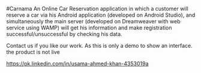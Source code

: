 #Carnama
An Online Car Reservation application in which a customer will reserve a car via his Android application (developed on Android Studio), and simultaneously the main server (developed on Dreamweaver with web service using WAMP) will get his information and make registration successful/unsuccessful by checking his data.

Contact us if you like our work. As this is only a demo to show an interface. the product is not live

https://pk.linkedin.com/in/usama-ahmed-khan-4353019a
